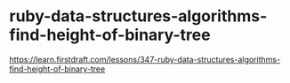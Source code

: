 # ruby-data-structures-algorithms-find-height-of-binary-tree

https://learn.firstdraft.com/lessons/347-ruby-data-structures-algorithms-find-height-of-binary-tree
